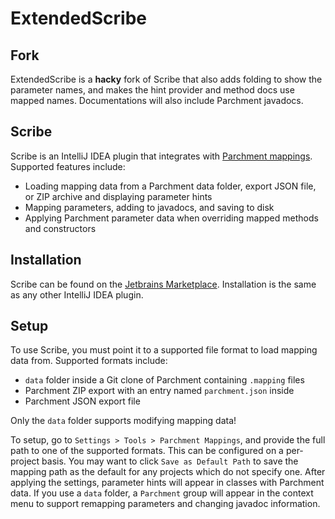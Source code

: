 # ExtendedScribe
## Fork
ExtendedScribe is a **hacky** fork of Scribe that also adds folding to show the parameter names,
and makes the hint provider and method docs use mapped names. Documentations will also include Parchment javadocs.

## Scribe
Scribe is an IntelliJ IDEA plugin that integrates with [Parchment mappings](https://github.com/ParchmentMC/Parchment).
Supported features include:
* Loading mapping data from a Parchment data folder, export JSON file, or ZIP archive and displaying parameter hints
* Mapping parameters, adding to javadocs, and saving to disk
* Applying Parchment parameter data when overriding mapped methods and constructors

## Installation
Scribe can be found on the [Jetbrains Marketplace](https://plugins.jetbrains.com/plugin/17485-scribe).
Installation is the same as any other IntelliJ IDEA plugin.

## Setup
To use Scribe, you must point it to a supported file format to load mapping data from.
Supported formats include:
* `data` folder inside a Git clone of Parchment containing `.mapping` files
* Parchment ZIP export with an entry named `parchment.json` inside
* Parchment JSON export file

Only the `data` folder supports modifying mapping data!

To setup, go to `Settings > Tools > Parchment Mappings`, and provide the full path to one of the supported formats.
This can be configured on a per-project basis.
You may want to click `Save as Default Path` to save the mapping path as the default for any projects which do not specify one.
After applying the settings, parameter hints will appear in classes with Parchment data.
If you use a `data` folder, a `Parchment` group will appear in the context menu to support remapping parameters and changing javadoc information.